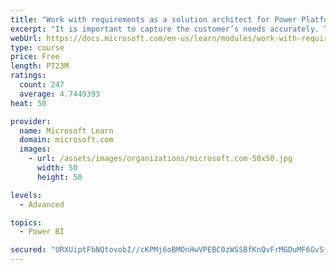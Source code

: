 ```yaml
---
title: "Work with requirements as a solution architect for Power Platform and Dynamics 365"
excerpt: "It is important to capture the customer’s needs accurately. This module explains how to capture requirements and identify functional and non-functional items."
webUrl: https://docs.microsoft.com/en-us/learn/modules/work-with-requirements/
type: course
price: Free
length: PT23M
ratings:
  count: 247
  average: 4.7449393
heat: 50

provider:
  name: Microsoft Learn
  domain: microsoft.com
  images:
    - url: /assets/images/organizations/microsoft.com-50x50.jpg
      width: 50
      height: 50

levels:
  - Advanced

topics:
  - Power BI

secured: "URXUiptFbNQtovobI//cKPMj6oBMOnHwVPEBC0zWSSBfKnQvFrMGDuMF6GvSfgyKzHxdw4JKspoiawIytbKyy3n3buqPjFzSr/0VutcksLzfwOPlhfPE0sv0aMvSTWMcsKhop9Rdx3FEq9Od95zRqk9gx6T8ubE5geO39nSSP+0WR0L3UtgN9BDdalGAD4j8oT17cX4KD7XOb+gcDI6nVHdkPg6NtFBtVfDYimhOMwykST2d4+9sl2LEK6svhwLqvY7Jx7EUHDISh17AOqVF08OWdpa/Wun3X1Ro5VdOnGYZGOv3jSOd1LpcQEXtqU8claASbacNPVv/v/yh61+ogBw8OpWeV2ew0J7eA0CwUZ3nY3332VoJ+eqOeF07Hy3Qz/KDxiahOEp6iOiO1ZnBNQ==;P7st3UPXcltUHL2Vov1gwA=="
---
```


